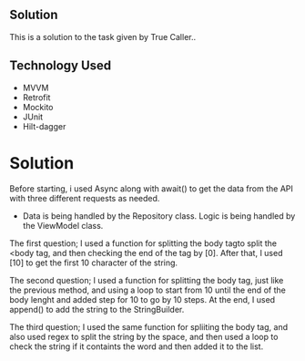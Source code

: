 ## Solution

This is a solution to the task given by True Caller..

## Technology Used

- MVVM
- Retrofit
- Mockito
- JUnit
- Hilt-dagger

# Solution

Before starting, i used Async along with await() to get the data from the API with three different
requests as needed.

- Data is being handled by the Repository class. Logic is being handled by the ViewModel class.

The first question; I used a function for splitting the body tagto split the <body tag, and then
checking the end of the tag by [0]. After that, I used [10] to get the first 10 character of the
string.

The second question; I used a function for splitting the body tag, just like the previous method,
and using a loop to start from 10 until the end of the body lenght and added step for 10 to go by 10
steps. At the end, I used append() to add the string to the StringBuilder.

The third question; I used the same function for spliiting the body tag, and also used regex to
split the string by the space, and then used a loop to check the string if it containts the word and
then added it to the list.